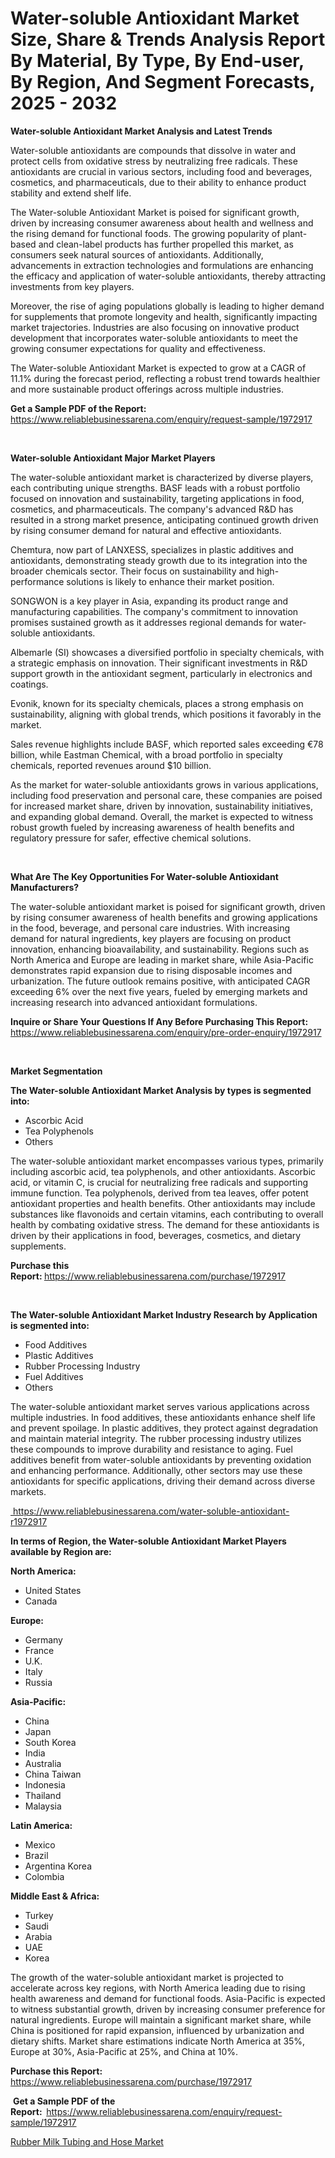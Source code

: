 <p><h1>Water-soluble Antioxidant Market Size, Share & Trends Analysis Report By Material, By Type, By End-user, By Region, And Segment Forecasts, 2025 - 2032</h1></p><p><strong>Water-soluble Antioxidant Market Analysis and Latest Trends</strong></p>
<p><p>Water-soluble antioxidants are compounds that dissolve in water and protect cells from oxidative stress by neutralizing free radicals. These antioxidants are crucial in various sectors, including food and beverages, cosmetics, and pharmaceuticals, due to their ability to enhance product stability and extend shelf life.</p><p>The Water-soluble Antioxidant Market is poised for significant growth, driven by increasing consumer awareness about health and wellness and the rising demand for functional foods. The growing popularity of plant-based and clean-label products has further propelled this market, as consumers seek natural sources of antioxidants. Additionally, advancements in extraction technologies and formulations are enhancing the efficacy and application of water-soluble antioxidants, thereby attracting investments from key players.</p><p>Moreover, the rise of aging populations globally is leading to higher demand for supplements that promote longevity and health, significantly impacting market trajectories. Industries are also focusing on innovative product development that incorporates water-soluble antioxidants to meet the growing consumer expectations for quality and effectiveness.</p><p>The Water-soluble Antioxidant Market is expected to grow at a CAGR of 11.1% during the forecast period, reflecting a robust trend towards healthier and more sustainable product offerings across multiple industries.</p></p>
<p><strong>Get a Sample PDF of the Report:&nbsp;</strong> <a href="https://www.reliablebusinessarena.com/enquiry/request-sample/1972917?utm_campaign=3531&utm_medium=2&utm_source=Github&utm_content=ia&utm_term=03042025&utm_id=water-soluble-antioxidant">https://www.reliablebusinessarena.com/enquiry/request-sample/1972917</a></p>
<p>&nbsp;</p>
<p><strong>Water-soluble Antioxidant Major Market Players</strong></p>
<p><p>The water-soluble antioxidant market is characterized by diverse players, each contributing unique strengths. BASF leads with a robust portfolio focused on innovation and sustainability, targeting applications in food, cosmetics, and pharmaceuticals. The company's advanced R&D has resulted in a strong market presence, anticipating continued growth driven by rising consumer demand for natural and effective antioxidants.</p><p>Chemtura, now part of LANXESS, specializes in plastic additives and antioxidants, demonstrating steady growth due to its integration into the broader chemicals sector. Their focus on sustainability and high-performance solutions is likely to enhance their market position.</p><p>SONGWON is a key player in Asia, expanding its product range and manufacturing capabilities. The company's commitment to innovation promises sustained growth as it addresses regional demands for water-soluble antioxidants.</p><p>Albemarle (SI) showcases a diversified portfolio in specialty chemicals, with a strategic emphasis on innovation. Their significant investments in R&D support growth in the antioxidant segment, particularly in electronics and coatings.</p><p>Evonik, known for its specialty chemicals, places a strong emphasis on sustainability, aligning with global trends, which positions it favorably in the market.</p><p>Sales revenue highlights include BASF, which reported sales exceeding €78 billion, while Eastman Chemical, with a broad portfolio in specialty chemicals, reported revenues around $10 billion. </p><p>As the market for water-soluble antioxidants grows in various applications, including food preservation and personal care, these companies are poised for increased market share, driven by innovation, sustainability initiatives, and expanding global demand. Overall, the market is expected to witness robust growth fueled by increasing awareness of health benefits and regulatory pressure for safer, effective chemical solutions.</p></p>
<p>&nbsp;</p>
<p><strong>What Are The Key Opportunities For Water-soluble Antioxidant Manufacturers?</strong></p>
<p><p>The water-soluble antioxidant market is poised for significant growth, driven by rising consumer awareness of health benefits and growing applications in the food, beverage, and personal care industries. With increasing demand for natural ingredients, key players are focusing on product innovation, enhancing bioavailability, and sustainability. Regions such as North America and Europe are leading in market share, while Asia-Pacific demonstrates rapid expansion due to rising disposable incomes and urbanization. The future outlook remains positive, with anticipated CAGR exceeding 6% over the next five years, fueled by emerging markets and increasing research into advanced antioxidant formulations.</p></p>
<p><strong>Inquire or Share Your Questions If Any Before Purchasing This Report:</strong> <a href="https://www.reliablebusinessarena.com/enquiry/pre-order-enquiry/1972917?utm_campaign=3531&utm_medium=2&utm_source=Github&utm_content=ia&utm_term=03042025&utm_id=water-soluble-antioxidant">https://www.reliablebusinessarena.com/enquiry/pre-order-enquiry/1972917</a></p>
<p>&nbsp;</p>
<p><strong>Market Segmentation</strong></p>
<p><strong>The Water-soluble Antioxidant Market Analysis by types is segmented into:</strong></p>
<p><ul><li>Ascorbic Acid</li><li>Tea Polyphenols</li><li>Others</li></ul></p>
<p><p>The water-soluble antioxidant market encompasses various types, primarily including ascorbic acid, tea polyphenols, and other antioxidants. Ascorbic acid, or vitamin C, is crucial for neutralizing free radicals and supporting immune function. Tea polyphenols, derived from tea leaves, offer potent antioxidant properties and health benefits. Other antioxidants may include substances like flavonoids and certain vitamins, each contributing to overall health by combating oxidative stress. The demand for these antioxidants is driven by their applications in food, beverages, cosmetics, and dietary supplements.</p></p>
<p><strong>Purchase this Report:&nbsp;</strong><a href="https://www.reliablebusinessarena.com/purchase/1972917?utm_campaign=3531&utm_medium=2&utm_source=Github&utm_content=ia&utm_term=03042025&utm_id=water-soluble-antioxidant">https://www.reliablebusinessarena.com/purchase/1972917</a></p>
<p>&nbsp;</p>
<p><strong>The Water-soluble Antioxidant Market Industry Research by Application is segmented into:</strong></p>
<p><ul><li>Food Additives</li><li>Plastic Additives</li><li>Rubber Processing Industry</li><li>Fuel Additives</li><li>Others</li></ul></p>
<p><p>The water-soluble antioxidant market serves various applications across multiple industries. In food additives, these antioxidants enhance shelf life and prevent spoilage. In plastic additives, they protect against degradation and maintain material integrity. The rubber processing industry utilizes these compounds to improve durability and resistance to aging. Fuel additives benefit from water-soluble antioxidants by preventing oxidation and enhancing performance. Additionally, other sectors may use these antioxidants for specific applications, driving their demand across diverse markets.</p></p>
<p><a href="https://www.reliablebusinessarena.com/water-soluble-antioxidant-r1972917?utm_campaign=3531&utm_medium=2&utm_source=Github&utm_content=ia&utm_term=03042025&utm_id=water-soluble-antioxidant">&nbsp;https://www.reliablebusinessarena.com/water-soluble-antioxidant-r1972917</a></p>
<p><strong>In terms of Region, the Water-soluble Antioxidant Market Players available by Region are:</strong></p>
<p>
    <p> <strong> North America: </strong>
        <ul>
            <li>United States</li>
            <li>Canada</li>
        </ul>
        </p> 
    <p> <strong> Europe: </strong>
        <ul>
            <li>Germany</li>
            <li>France</li>
            <li>U.K.</li>
            <li>Italy</li>
            <li>Russia</li>
        </ul>
        </p> 
    <p> <strong> Asia-Pacific: </strong>
        <ul>
            <li>China</li>
            <li>Japan</li>
            <li>South Korea</li>
            <li>India</li>
            <li>Australia</li>
            <li>China Taiwan</li>
            <li>Indonesia</li>
            <li>Thailand</li>
            <li>Malaysia</li>
        </ul>
        </p> 
    <p> <strong> Latin America: </strong>
        <ul>
            <li>Mexico</li>
            <li>Brazil</li>
            <li>Argentina Korea</li>
            <li>Colombia</li>
        </ul>
        </p> 
    <p> <strong> Middle East & Africa: </strong>
        <ul>
            <li>Turkey</li>
            <li>Saudi</li>
            <li>Arabia</li>
            <li>UAE</li>
            <li>Korea</li>
        </ul>
    </p>
    </p>
<p><p>The growth of the water-soluble antioxidant market is projected to accelerate across key regions, with North America leading due to rising health awareness and demand for functional foods. Asia-Pacific is expected to witness substantial growth, driven by increasing consumer preference for natural ingredients. Europe will maintain a significant market share, while China is positioned for rapid expansion, influenced by urbanization and dietary shifts. Market share estimations indicate North America at 35%, Europe at 30%, Asia-Pacific at 25%, and China at 10%.</p></p>
<p><strong>Purchase this Report: </strong><a href="https://www.reliablebusinessarena.com/purchase/1972917?utm_campaign=3531&utm_medium=2&utm_source=Github&utm_content=ia&utm_term=03042025&utm_id=water-soluble-antioxidant">https://www.reliablebusinessarena.com/purchase/1972917</a></p>
<p>&nbsp;<strong>Get a Sample PDF of the Report:&nbsp;&nbsp;</strong><a href="https://www.reliablebusinessarena.com/enquiry/request-sample/1972917?utm_campaign=3531&utm_medium=2&utm_source=Github&utm_content=ia&utm_term=03042025&utm_id=water-soluble-antioxidant">https://www.reliablebusinessarena.com/enquiry/request-sample/1972917</a></p>
<p><strong></strong></p>
<p><p><a href="https://github.com/tanckfelli84/Market-Research-Report-List-1/blob/main/rubber-milk-tubing-and-hose-market.md?utm_campaign=3531&utm_medium=2&utm_source=Github&utm_content=ia&utm_term=03042025&utm_id=water-soluble-antioxidant">Rubber Milk Tubing and Hose Market</a></p></p>
